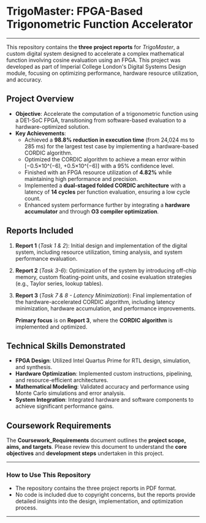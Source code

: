# **TrigoMaster: FPGA-Based Trigonometric Function Accelerator**
---

This repository contains the **three project reports** for *TrigoMaster*, a custom digital system designed to accelerate a complex mathematical function involving cosine evaluation using an FPGA. This project was developed as part of Imperial College London's Digital Systems Design module, focusing on optimizing performance, hardware resource utilization, and accuracy.

## **Project Overview**
- **Objective**: Accelerate the computation of a trigonometric function using a DE1-SoC FPGA, transitioning from software-based evaluation to a hardware-optimized solution.
- **Key Achievements**:
  - Achieved a **98.8% reduction in execution time** (from 24,024 ms to 285 ms) for the largest test case by implementing a hardware-based CORDIC algorithm.
  - Optimized the CORDIC algorithm to achieve a mean error within [−0.5×10^(−6), +0.5×10^(−6)] with a 95% confidence level.
  - Finished with an FPGA resource utilization of **4.82%** while maintaining high performance and precision.
  - Implemented a **dual-staged folded CORDIC architecture** with a latency of **14 cycles** per function evaluation, ensuring a low cycle count.
  - Enhanced system performance further by integrating a **hardware accumulator** and through **O3 compiler optimization**.

## **Reports Included**
1. **Report 1** (*Task 1 & 2*): Initial design and implementation of the digital system, including resource utilization, timing analysis, and system performance evaluation.
2. **Report 2** (*Task 3-6*): Optimization of the system by introducing off-chip memory, custom floating-point units, and cosine evaluation strategies (e.g., Taylor series, lookup tables).
3. **Report 3** (*Task 7 & 8 - Latency Minimization*): Final implementation of the hardware-accelerated CORDIC algorithm, including latency minimization, hardware accumulation, and performance improvements.

   **Primary focus** is on **Report 3**, where the **CORDIC algorithm** is implemented and optimized.

## **Technical Skills Demonstrated**
- **FPGA Design**: Utilized Intel Quartus Prime for RTL design, simulation, and synthesis.
- **Hardware Optimization**: Implemented custom instructions, pipelining, and resource-efficient architectures.
- **Mathematical Modeling**: Validated accuracy and performance using Monte Carlo simulations and error analysis.
- **System Integration**: Integrated hardware and software components to achieve significant performance gains.

## **Coursework Requirements**
The **Coursework_Requirements** document outlines the **project scope, aims, and targets**. Please review this document to understand the **core objectives** and **development steps** undertaken in this project.

---

### **How to Use This Repository**
- The repository contains the three project reports in PDF format.
- No code is included due to copyright concerns, but the reports provide detailed insights into the design, implementation, and optimization process.

---
